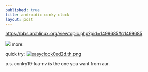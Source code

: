 ```yaml
---
published: true
title: androidic conky clock
layout: post
---
```

<https://bbs.archlinux.org/viewtopic.php?pid=1499685#p1499685>

<img src="https://raw.githubusercontent.com/easysid/conky_configs/master/min_clock/min_clock.png">
more:  
<https://github.com/easysid/conky_configs>

quick try:
[![easyclock0ed2d.th.png](https://scrot.moe/images/2016/01/22/easyclock0ed2d.th.png)](https://scrot.moe/images/2016/01/22/easyclock0ed2d.png)

p.s. conky19-lua-nv is the one you want from aur.
